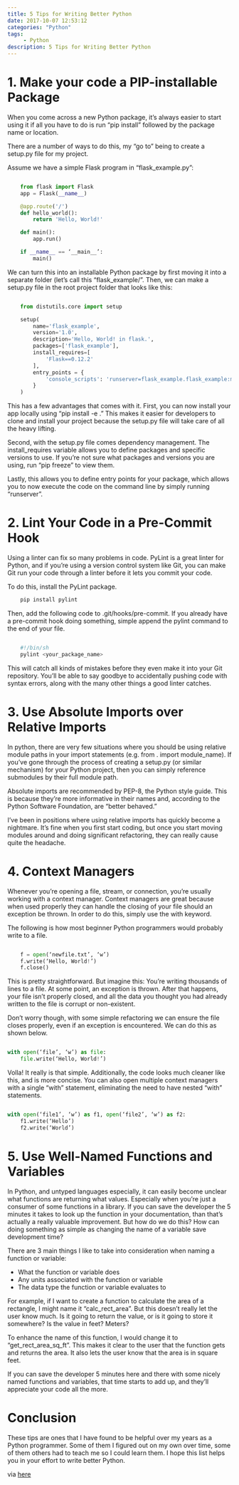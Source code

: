 ```yaml
---
title: 5 Tips for Writing Better Python
date: 2017-10-07 12:53:12
categories: "Python"
tags:
     - Python
description: 5 Tips for Writing Better Python
---
```


# 1. Make your code a PIP-installable Package
When you come across a new Python package, it’s always easier to start using it if all you have to do is run “pip install” followed by the package name or location.

There are a number of ways to do this, my “go to” being to create a setup.py file for my project.

Assume we have a simple Flask program in “flask_example.py”:

``` python

    from flask import Flask
    app = Flask(__name__)

    @app.route('/')
    def hello_world():
    	return 'Hello, World!'

    def main():
    	app.run()

    if __name__ == ‘__main__’:
    	main()
```

We can turn this into an installable Python package by first moving it into a separate folder (let’s call this “flask_example/”. Then, we can make a setup.py file in the root project folder that looks like this:

``` python

	from distutils.core import setup

	setup(
	    name='flask_example',
	    version='1.0',
	    description='Hello, World! in flask.',
	    packages=['flask_example'],
	    install_requires=[
	        'Flask==0.12.2'
	    ],
	    entry_points = {
	        'console_scripts': 'runserver=flask_example.flask_example:main'
	    }
	)
```

This has a few advantages that comes with it. First, you can now install your app locally using “pip install -e .” This makes it easier for developers to clone and install your project because the setup.py file will take care of all the heavy lifting.

Second, with the setup.py file comes dependency management. The install_requires variable allows you to define packages and specific versions to use. If you’re not sure what packages and versions you are using, run “pip freeze” to view them.

<!--more-->

Lastly, this allows you to define entry points for your package, which allows you to now execute the code on the command line by simply running “runserver”.

# 2. Lint Your Code in a Pre-Commit Hook
Using a linter can fix so many problems in code. PyLint is a great linter for Python, and if you’re using a version control system like Git, you can make Git run your code through a linter before it lets you commit your code.

To do this, install the PyLint package.

``` python
	pip install pylint
```

Then, add the following code to .git/hooks/pre-commit. If you already have a pre-commit hook doing something, simple append the pylint command to the end of your file.

``` python

	#!/bin/sh
	pylint <your_package_name>
```

This will catch all kinds of mistakes before they even make it into your Git repository. You’ll be able to say goodbye to accidentally pushing code with syntax errors, along with the many other things a good linter catches.

# 3. Use Absolute Imports over Relative Imports
In python, there are very few situations where you should be using relative module paths in your import statements (e.g. from . import module_name). If you’ve gone through the process of creating a setup.py (or similar mechanism) for your Python project, then you can simply reference submodules by their full module path.

Absolute imports are recommended by PEP-8, the Python style guide. This is because they’re more informative in their names and, according to the Python Software Foundation, are “better behaved.”

I’ve been in positions where using relative imports has quickly become a nightmare. It’s fine when you first start coding, but once you start moving modules around and doing significant refactoring, they can really cause quite the headache.

# 4. Context Managers
Whenever you’re opening a file, stream, or connection, you’re usually working with a context manager. Context managers are great because when used properly they can handle the closing of your file should an exception be thrown. In order to do this, simply use the with keyword.

The following is how most beginner Python programmers would probably write to a file.

``` python

	f = open(‘newfile.txt’, ‘w’)
	f.write(‘Hello, World!’)
	f.close()
```

This is pretty straightforward. But imagine this: You’re writing thousands of lines to a file. At some point, an exception is thrown. After that happens, your file isn’t properly closed, and all the data you thought you had already written to the file is corrupt or non-existent.

Don’t worry though, with some simple refactoring we can ensure the file closes properly, even if an exception is encountered. We can do this as shown below.

``` python

with open(‘file’, ‘w’) as file:
    file.write(‘Hello, World!’)
```

Volla! It really is that simple. Additionally, the code looks much cleaner like this, and is more concise. You can also open multiple context managers with a single “with” statement, eliminating the need to have nested “with” statements.

``` python

with open(‘file1’, ‘w’) as f1, open(‘file2’, ‘w’) as f2:
    f1.write(‘Hello’)
    f2.write(‘World’)
```

# 5. Use Well-Named Functions and Variables
In Python, and untyped languages especially, it can easily become unclear what functions are returning what values. Especially when you’re just a consumer of some functions in a library. If you can save the developer the 5 minutes it takes to look up the function in your documentation, than that’s actually a really valuable improvement. But how do we do this? How can doing something as simple as changing the name of a variable save development time?

There are 3 main things I like to take into consideration when naming a function or variable:

* What the function or variable does
* Any units associated with the function or variable
* The data type the function or variable evaluates to

For example, if I want to create a function to calculate the area of a rectangle, I might name it “calc_rect_area”. But this doesn’t really let the user know much. Is it going to return the value, or is it going to store it somewhere? Is the value in feet? Meters?

To enhance the name of this function, I would change it to “get_rect_area_sq_ft”. This makes it clear to the user that the function gets and returns the area. It also lets the user know that the area is in square feet.

If you can save the developer 5 minutes here and there with some nicely named functions and variables, that time starts to add up, and they’ll appreciate your code all the more.

# Conclusion
These tips are ones that I have found to be helpful over my years as a Python programmer. Some of them I figured out on my own over time, some of them others had to teach me so I could learn them. I hope this list helps you in your effort to write better Python.


via [here](https://michaelwashburnjr.com/5-tips-for-writing-better-python/)

